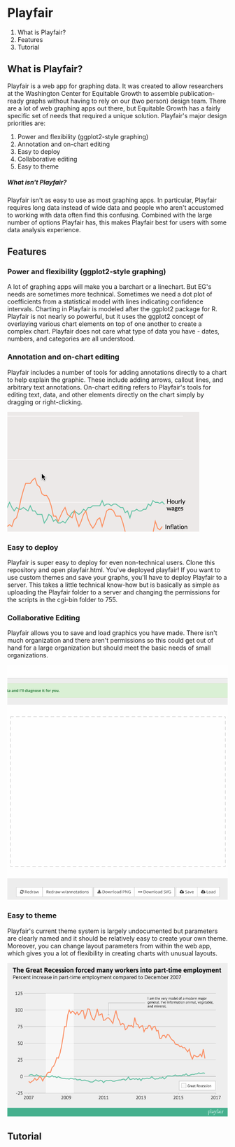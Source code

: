 # Playfair

1. What is Playfair?
2. Features
3. Tutorial

## What is Playfair?

Playfair is a web app for graphing data. It was created to allow researchers at the Washington Center for Equitable Growth to assemble publication-ready graphs without having to rely on our (two person) design team. There are a lot of web graphing apps out there, but Equitable Growth has a fairly specific set of needs that required a unique solution. Playfair's major design priorities are:

1. Power and flexibility (ggplot2-style graphing)
2. Annotation and on-chart editing
3. Easy to deploy
4. Collaborative editing
5. Easy to theme

##### What isn't Playfair?
Playfair isn't as easy to use as most graphing apps. In particular, Playfair requires long data instead of wide data and people who aren't accustomed to working with data often find this confusing. Combined with the large number of options Playfair has, this makes Playfair best for users with some data analysis experience.

## Features

### Power and flexibility (ggplot2-style graphing)
A lot of graphing apps will make you a barchart or a linechart. But EG's needs are sometimes more technical. Sometimes we need a dot plot of coefficients from a statistical model with lines indicating confidence intervals. Charting in Playfair is modeled after the ggplot2 package for R. Playfair is not nearly so powerful, but it uses the ggplot2 concept of overlaying various chart elements on top of one another to create a complex chart. Playfair does not care what type of data you have - dates, numbers, and categories are all understood.

### Annotation and on-chart editing
Playfair includes a number of tools for adding annotations directly to a chart to help explain the graphic. These include adding arrows, callout lines, and arbitrary text annotations. On-chart editing refers to Playfair's tools for editing text, data, and other elements directly on the chart simply by dragging or right-clicking.

![alt text](assets/annotate.gif "Annotating a graph")

### Easy to deploy
Playfair is super easy to deploy for even non-technical users. Clone this repository and open playfair.html. You've deployed playfair! If you want to use custom themes and save your graphs, you'll have to deploy Playfair to a server. This takes a little technical know-how but is basically as simple as uploading the Playfair folder to a server and changing the permissions for the scripts in the cgi-bin folder to 755.

### Collaborative Editing
Playfair allows you to save and load graphics you have made. There isn't much organization and there aren't permissions so this could get out of hand for a large organization but should meet the basic needs of small organizations.

![alt text](assets/loading.gif "Loading a graph")

### Easy to theme
Playfair's current theme system is largely undocumented but parameters are clearly named and it should be relatively easy to create your own theme. Moreover, you can change layout parameters from within the web app, which gives you a lot of flexibility in creating charts with unusual layouts.

![alt text](assets/themeexample.png "The default theme")

## Tutorial
